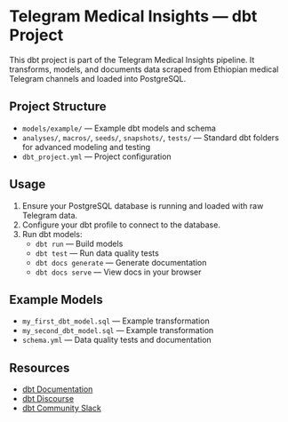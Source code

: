 
# Telegram Medical Insights — dbt Project

This dbt project is part of the Telegram Medical Insights pipeline. It transforms, models, and documents data scraped from Ethiopian medical Telegram channels and loaded into PostgreSQL.

## Project Structure

- `models/example/` — Example dbt models and schema
- `analyses/`, `macros/`, `seeds/`, `snapshots/`, `tests/` — Standard dbt folders for advanced modeling and testing
- `dbt_project.yml` — Project configuration

## Usage

1. Ensure your PostgreSQL database is running and loaded with raw Telegram data.
2. Configure your dbt profile to connect to the database.
3. Run dbt models:
   - `dbt run` — Build models
   - `dbt test` — Run data quality tests
   - `dbt docs generate` — Generate documentation
   - `dbt docs serve` — View docs in your browser

## Example Models

- `my_first_dbt_model.sql` — Example transformation
- `my_second_dbt_model.sql` — Example transformation
- `schema.yml` — Data quality tests and documentation

## Resources

- [dbt Documentation](https://docs.getdbt.com/docs/introduction)
- [dbt Discourse](https://discourse.getdbt.com/)
- [dbt Community Slack](https://community.getdbt.com/)
